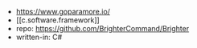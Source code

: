 
- https://www.goparamore.io/
- [[c.software.framework]]
- repo: https://github.com/BrighterCommand/Brighter
- written-in: C#